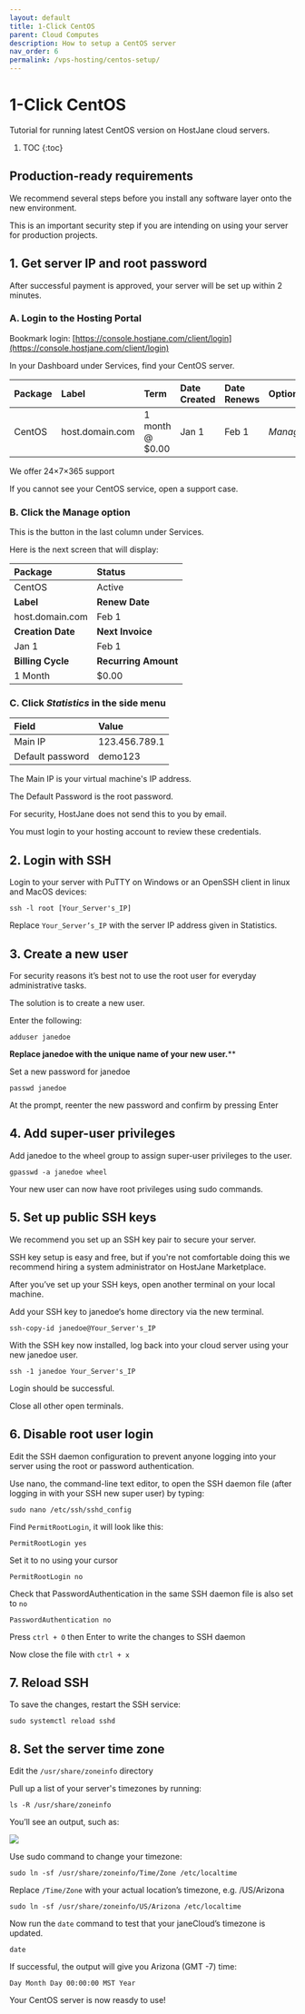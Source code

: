 ```yaml
---
layout: default
title: 1-Click CentOS
parent: Cloud Computes
description: How to setup a CentOS server
nav_order: 6
permalink: /vps-hosting/centos-setup/
---
```


# 1-Click CentOS

<span class="green">Tutorial for running latest CentOS version on HostJane cloud servers.</span>

1. TOC
{:toc}

## Production-ready requirements

We recommend several steps before you install any software layer onto the new environment.

This is an important security step if you are intending on using your server for production projects.

## 1. Get server IP and root password

After successful payment is approved, your server will be set up within 2 minutes.

### A. Login to the Hosting Portal

Bookmark login: [https://console.hostjane.com/client/login](https://console.hostjane.com/client/login)

In your Dashboard under Services, find your CentOS server.

| Package | Label | Term  | Date Created | Date Renews | Options |
|:-------|:----------|:------|:----------|:------|:------|
| CentOS | host.domain.com | 1 month @ $0.00 | Jan 1 | Feb 1 |*Manage* |

We offer 24×7×365 support

If you cannot see your CentOS service, open a support case.

### B. Click the Manage option

This is the button in the last column under Services.

Here is the next screen that will display: 

| Package | Status|
|:-------|:----------|
| CentOS | Active|
| **Label** | **Renew Date**|
| host.domain.com | Feb 1 |
| **Creation Date** | **Next Invoice**|
| Jan 1 | Feb 1 |
| **Billing Cycle** | **Recurring Amount**|
| 1 Month | $0.00 |

### C. Click *Statistics* in the side menu

| Field | Value |
|:-------|:----------|
| Main IP | 123.456.789.1 |
| Default password | demo123 |

The Main IP is your virtual machine's IP address.

The Default Password is the root password.

For security, HostJane does not send this to you by email.

You must login to your hosting account to review these credentials.

## 2. Login with SSH

Login to your server with PuTTY on Windows or an OpenSSH client in linux and MacOS devices:

```
ssh -l root [Your_Server's_IP]
```

Replace `Your_Server’s_IP` with the server IP address given in Statistics.

## 3. Create a new user

For security reasons it’s best not to use the root user for everyday administrative tasks.

The solution is to create a new user.

Enter the following:

```
adduser janedoe
```

**Replace janedoe with the unique name of your new user.****

Set a new password for janedoe

```
passwd janedoe
```

At the prompt, reenter the new password and confirm by pressing Enter

## 4. Add super-user privileges

Add janedoe to the wheel group to assign super-user privileges to the user.

```
gpasswd -a janedoe wheel
```

Your new user can now have root privileges using sudo commands.

## 5. Set up public SSH keys

We recommend you set up an SSH key pair to secure your server.

<span class="purple">SSH key setup is easy and free, but if you're not comfortable doing this we recommend hiring a system administrator on HostJane Marketplace.</span>

After you’ve set up your SSH keys, open another terminal on your local machine.

Add your SSH key to janedoe‘s home directory via the new terminal.

```
ssh-copy-id janedoe@Your_Server's_IP
```

With the SSH key now installed, log back into your cloud server using your new janedoe user.

```
ssh -1 janedoe Your_Server's_IP
```

Login should be successful.

Close all other open terminals.

## 6. Disable root user login

Edit the SSH daemon configuration to prevent anyone logging into your server using the root or password authentication.

Use nano, the command-line text editor, to open the SSH daemon file (after logging in with your SSH new super user) by typing:

```
sudo nano /etc/ssh/sshd_config
```

Find `PermitRootLogin`, it will look like this:

```
PermitRootLogin yes
```

Set it to no using your cursor

```
PermitRootLogin no
```

Check that PasswordAuthentication in the same SSH daemon file is also set to `no`

```
PasswordAuthentication no
```

Press `ctrl + O` then Enter to write the changes to SSH daemon

Now close the file with `ctrl + x`

## 7. Reload SSH

To save the changes, restart the SSH service:

```
sudo systemctl reload sshd
```

## 8. Set the server time zone

Edit the `/usr/share/zoneinfo` directory

Pull up a list of your server's timezones by running:

```
ls -R /usr/share/zoneinfo
```

You’ll see an output, such as:

![](/assets/hosting/usr-timezones.png)

Use sudo command to change your timezone:

```
sudo ln -sf /usr/share/zoneinfo/Time/Zone /etc/localtime
```

Replace `/Time/Zone` with your actual location’s timezone, e.g. /US/Arizona

```
sudo ln -sf /usr/share/zoneinfo/US/Arizona /etc/localtime
```

Now run the `date` command to test that your janeCloud’s timezone is updated.

```
date
```

If successful, the output will give you Arizona (GMT -7) time:

```
Day Month Day 00:00:00 MST Year
```

Your CentOS server is now reasdy to use!